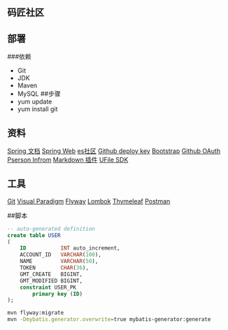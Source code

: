 ## 码匠社区
## 部署
###依赖
- Git
- JDK
- Maven
- MySQL
##步骤
- yum update
- yum install git
## 资料
[Spring 文档](https://spring.io/guides)
[Spring Web](https://spring.io/guides/gs/serving-web-content/)
[es社区](https://elasticsearch.cn/explore)
[Github deploy key](https://developer.github.com/v3/guides/managing-deploy-keys/#deploy-keys)
[Bootstrap](https://v3.bootcss.com/getting-started)
[Github OAuth](https://developer.github.com/apps/building-oauth-apps/creating-an-oauth-app/)
[Pserson Infrom](https://api.github.com/users/Lizhixuxu)
[Markdown 插件](http://editor.md.ipandao.com/)
[UFile SDK](https://github.com/ucloud/ufile-sdk-java)

## 工具
[Git](https://git-scm.com/download)
[Visual Paradigm](https://www.visual-paradigm.com)
[Flyway](https://flywaydb.org/getstarted/firststeps/maven)
[Lombok](https://www.projectlombok.org)
[Thymeleaf](https://www.thymeleaf.org/doc/tutorials/3.0/usingthymeleaf.html)
[Postman](http://chrome.google.com/webstore/detail/coohjcphdfgbiolnekdpbcijmhambjff)

##脚本
```sql
-- auto-generated definition
create table USER
(
    ID           INT auto_increment,
    ACCOUNT_ID   VARCHAR(100),
    NAME         VARCHAR(50),
    TOKEN        CHAR(36),
    GMT_CREATE   BIGINT,
    GMT_MODIFIED BIGINT,
    constraint USER_PK
        primary key (ID)
);
```
```bash
mvn flyway:migrate
mvn -Dmybatis.generator.overwrite=true mybatis-generator:generate
```